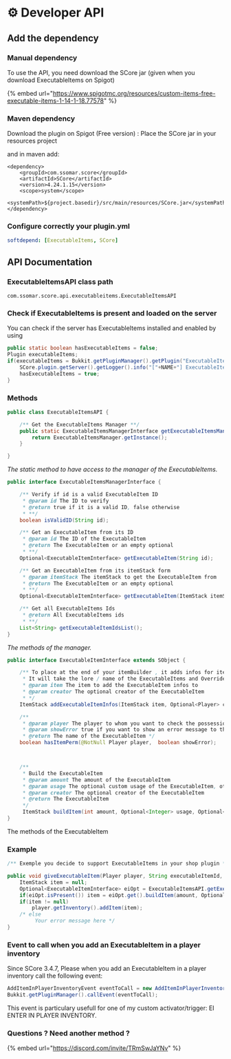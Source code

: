 # ⚙ Developer API

## Add the dependency

### Manual dependency

To use the API, you need download the SCore jar (given when you download ExecutableItems on Spigot)

{% embed url="https://www.spigotmc.org/resources/custom-items-free-executable-items-1-14-1-18.77578" %}

### Maven dependency

Download the plugin on Spigot (Free version) : Place the SCore jar in your resources project

and in maven add:

```
<dependency>
    <groupId>com.ssomar.score</groupId>
    <artifactId>SCore</artifactId>
    <version>4.24.1.15</version>
    <scope>system</scope>
    <systemPath>${project.basedir}/src/main/resources/SCore.jar</systemPath>
</dependency>
```

### Configure correctly your plugin.yml

```yaml
softdepend: [ExecutableItems, SCore]
```

## API Documentation

### ExecutableItemsAPI class path

`com.ssomar.score.api.executableitems.ExecutableItemsAPI`

### Check if ExecutableItems is present and loaded on the server

You can check if the server has ExecutableItems installed and enabled by using

```java
public static boolean hasExecutableItems = false;
Plugin executableItems;
if(executableItems = Bukkit.getPluginManager().getPlugin("ExecutableItems") != null && executableItems.isEnabled()) {
    SCore.plugin.getServer().getLogger().info("["+NAME+"] ExecutableItems hooked !");
    hasExecutableItems = true;
}
```



### Methods

```java
public class ExecutableItemsAPI {

    /** Get the ExecutableItems Manager **/
    public static ExecutableItemsManagerInterface getExecutableItemsManager() {
        return ExecutableItemsManager.getInstance();
    }

}
```

_The static method to have access to the manager of the ExecutableItems._



```java
public interface ExecutableItemsManagerInterface {

    /** Verify if id is a valid ExecutableItem ID
     * @param id The ID to verify
     * @return true if it is a valid ID, false otherwise
     * **/
    boolean isValidID(String id);

    /** Get an ExecutableItem from its ID
     * @param id The ID of the ExecutableItem
     * @return The ExecutableItem or an empty optional
     * **/
    Optional<ExecutableItemInterface> getExecutableItem(String id);

    /** Get an ExecutableItem from its itemStack form
     * @param itemStack The itemStack to get the ExecutableItem from
     * @return The ExecutableItem or an empty optional
     * **/
    Optional<ExecutableItemInterface> getExecutableItem(ItemStack itemStack);

    /** Get all ExecutableItems Ids
     * @return All ExecutableItems ids
     * **/
    List<String> getExecutableItemIdsList();
}
```

_The methods of the manager._



```java
public interface ExecutableItemInterface extends SObject {

    /** To place at the end of your itemBuilder , it adds infos for item to be recognized as an ExecutableItem
     * It will take the lore / name of the ExecutableItems and Override yours (But it doesn't override the customModeldata tag)
     * @param item The item to add the ExecutableItem infos to
     * @param creator The optional creator of the ExecutableItem
     * */
    ItemStack addExecutableItemInfos(ItemStack item, Optional<Player> creator);

    /**
     * @param player The player to whom you want to check the possession of the permission
     * @param showError true if you want to show an error message to the player if he doesn't have the permission
     * @return The name of the ExecutableItem */
    boolean hasItemPerm(@NotNull Player player,  boolean showError);



    /**
     * Build the ExecutableItem
     * @param amount The amount of the ExecutableItem
     * @param usage The optional custom usage of the ExecutableItem, otherwise it will use the default one
     * @param creator The optional creator of the ExecutableItem
     * @return The ExecutableItem
     */
     ItemStack buildItem(int amount, Optional<Integer> usage, Optional<Player> creator);
}
```

The methods of the ExecutableItem



### Example

```java
/** Exemple you decide to support ExecutableItems in your shop plugin **/

public void giveExecutableItem(Player player, String executableItemId, int amount){
    ItemStack item = null;
    Optional<ExecutableItemInterface> eiOpt = ExecutableItemsAPI.getExecutableItemsManager().getExecutableItem(executableItemId);
    if(eiOpt.isPresent()) item = eiOpt.get().buildItem(amount, Optional.empty(), Optional.of(player));
    if(item != null)
        player.getInventory().addItem(item);
    /* else
         Your error message here */
}
```



### Event to call when you add an ExecutableItem in a player inventory

Since SCore 3.4.7, Please when you add an ExecutableItem in a player inventory call the following event:

```java
AddItemInPlayerInventoryEvent eventToCall = new AddItemInPlayerInventoryEvent(player, itemStack, firstEmptySlot);
Bukkit.getPluginManager().callEvent(eventToCall);
```

This event is particulary usefull for one of my custom activator/trigger:  EI ENTER IN PLAYER INVENTORY.

### Questions ? Need another method ?

{% embed url="https://discord.com/invite/TRmSwJaYNv" %}
